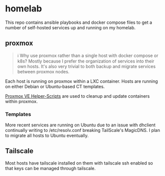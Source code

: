 # homelab

This repo contains ansible playbooks and docker compose files to get a number of self-hosted services up and running on my homelab.

## proxmox

> ℹ️ Why use proxmox rather than a single host with docker compose or k8s? Mostly because I prefer the organization of services into their own hosts. It's also very trivial to both backup and migrate services between proxmox nodes.

Each host is running on proxmox within a LXC container. Hosts are running on either Debian or Ubuntu-based CT templates.

[Proxmox VE Helper-Scripts](https://github.com/tteck/Proxmox) are used to cleanup and update containers within proxmox.

### Templates

More recent services are running on Ubuntu due to an issue with dhclient continually writing to /etc/resolv.conf breaking TailScale's MagicDNS. I plan to migrate all hosts to Ubuntu eventually.

## Tailscale

Most hosts have tailscale installed on them with tailscale ssh enabled so that keys can be managed through tailscale.
